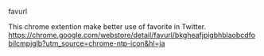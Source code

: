 favurl

This chrome extention make better use of favorite in Twitter.
https://chrome.google.com/webstore/detail/favurl/bkgheafjpigbhblaobcdfobilcmpjglb?utm_source=chrome-ntp-icon&hl=ja
